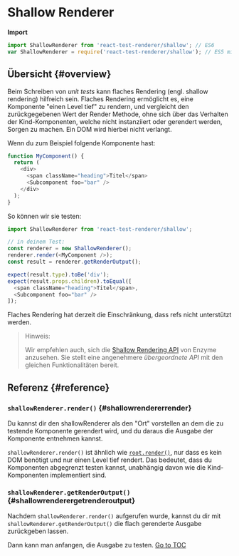 
# Shallow Renderer


**Import**

```javascript
import ShallowRenderer from 'react-test-renderer/shallow'; // ES6
var ShallowRenderer = require('react-test-renderer/shallow'); // ES5 mit npm
```

## Übersicht {#overview}

Beim Schreiben von *unit tests* kann flaches Rendering (engl. shallow rendering) hilfreich sein. Flaches Rendering ermöglicht es, eine Komponente "einen Level tief" zu rendern, und vergleicht den zurückgegebenen Wert der Render Methode, ohne sich über das Verhalten der Kind-Komponenten, welche nicht instanziiert oder gerendert werden, Sorgen zu machen. Ein DOM wird hierbei nicht verlangt.

Wenn du zum Beispiel folgende Komponente hast:

```javascript
function MyComponent() {
  return (
    <div>
      <span className="heading">Titel</span>
      <Subcomponent foo="bar" />
    </div>
  );
}
```
So können wir sie testen:

```javascript
import ShallowRenderer from 'react-test-renderer/shallow';

// in deinem Test:
const renderer = new ShallowRenderer();
renderer.render(<MyComponent />);
const result = renderer.getRenderOutput();

expect(result.type).toBe('div');
expect(result.props.children).toEqual([
  <span className="heading">Titel</span>,
  <Subcomponent foo="bar" />
]);
```

Flaches Rendering hat derzeit die Einschränkung, dass refs nicht unterstützt werden.

> Hinweis:
>
> Wir empfehlen auch, sich die [Shallow Rendering API](https://airbnb.io/enzyme/docs/api/shallow.html) von Enzyme anzusehen. Sie stellt eine angenehmere *übergeordnete API* mit den gleichen Funktionalitäten bereit.


## Referenz {#reference}

### `shallowRenderer.render()` {#shallowrendererrender}

Du kannst dir den shallowRenderer als den "Ort" vorstellen an dem die zu testende Komponente gerendert wird, und du daraus die Ausgabe der Komponente entnehmen kannst.

`shallowRenderer.render()` ist ähnlich wie [`root.render()`](./react-dom-client.html#createroot), nur dass es kein DOM benötigt und nur einen Level tief rendert. Das bedeutet, dass du Komponenten abgegrenzt testen kannst, unabhängig davon wie die Kind-Komponenten implementiert sind.

### `shallowRenderer.getRenderOutput()` {#shallowrenderergetrenderoutput}

Nachdem `shallowRenderer.render()` aufgerufen wurde, kannst du dir mit `shallowRenderer.getRenderOutput()` die flach gerenderte Ausgabe zurückgeben lassen.

Dann kann man anfangen, die Ausgabe zu testen.
<span style="float: footnote;"><a href="./index.html#toc">Go to TOC</a></span>
